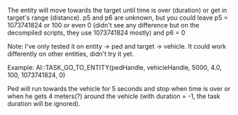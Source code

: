 The entity will move towards the target until time is over (duration) or get in target's range (distance). p5 and p6 are unknown, but you could leave p5 = 1073741824 or 100 or even 0 (didn't see any difference but on the decompiled scripts, they use 1073741824 mostly) and p6 = 0

Note: I've only tested it on entity -> ped and target -> vehicle. It could work differently on other entities, didn't try it yet.

Example: AI::TASK_GO_TO_ENTITY(pedHandle, vehicleHandle, 5000, 4.0, 100, 1073741824, 0)

Ped will run towards the vehicle for 5 seconds and stop when time is over or when he gets 4 meters(?) around the vehicle (with duration = -1, the task duration will be ignored).